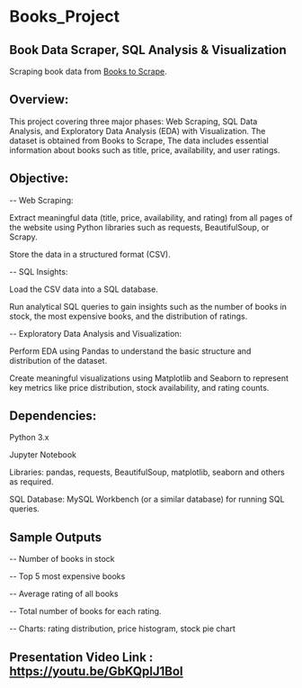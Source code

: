 # Books_Project

## Book Data Scraper, SQL Analysis & Visualization
Scraping book data from [Books to Scrape](http://books.toscrape.com/).


## Overview:
This project covering three major phases: Web Scraping, SQL Data Analysis, and Exploratory Data Analysis (EDA) with Visualization. The dataset is obtained from Books to Scrape, The data includes essential information about books such as title, price, availability, and user ratings.

## Objective:

-- Web Scraping:

Extract meaningful data (title, price, availability, and rating) from all pages of the website using Python libraries such as requests, BeautifulSoup, or Scrapy.

Store the data in a structured format (CSV).

-- SQL Insights:

Load the CSV data into a SQL database.

Run analytical SQL queries to gain insights such as the number of books in stock, the most expensive books, and the distribution of ratings.

-- Exploratory Data Analysis and Visualization:

Perform EDA using Pandas to understand the basic structure and distribution of the dataset.

Create meaningful visualizations using Matplotlib and Seaborn to represent key metrics like price distribution, stock availability, and rating counts.


## Dependencies:
Python 3.x

Jupyter Notebook

Libraries: pandas, requests, BeautifulSoup, matplotlib, seaborn and others as required.

SQL Database: MySQL Workbench (or a similar database) for running SQL queries.


## Sample Outputs
-- Number of books in stock

-- Top 5 most expensive books

-- Average rating of all books

-- Total number of books for each rating.

-- Charts: rating distribution, price histogram, stock pie chart

## Presentation Video Link : https://youtu.be/GbKQplJ1BoI










